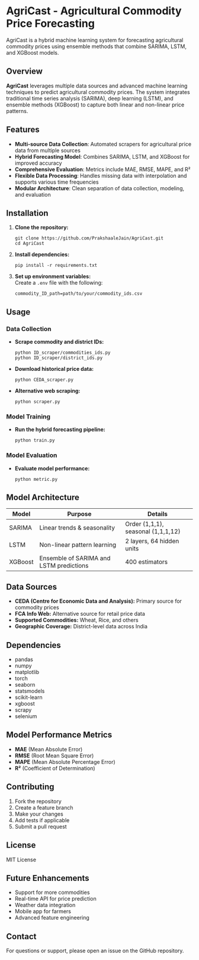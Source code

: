# AgriCast - Agricultural Commodity Price Forecasting

AgriCast is a hybrid machine learning system for forecasting agricultural commodity prices using ensemble methods that combine SARIMA, LSTM, and XGBoost models.

## Overview

**AgriCast** leverages multiple data sources and advanced machine learning techniques to predict agricultural commodity prices. The system integrates traditional time series analysis (SARIMA), deep learning (LSTM), and ensemble methods (XGBoost) to capture both linear and non-linear price patterns.

## Features

- **Multi-source Data Collection**: Automated scrapers for agricultural price data from multiple sources
- **Hybrid Forecasting Model**: Combines SARIMA, LSTM, and XGBoost for improved accuracy
- **Comprehensive Evaluation**: Metrics include MAE, RMSE, MAPE, and R²
- **Flexible Data Processing**: Handles missing data with interpolation and supports various time frequencies
- **Modular Architecture**: Clean separation of data collection, modeling, and evaluation


## Installation

1. **Clone the repository:**
    ```
    git clone https://github.com/PrakshaaleJain/AgriCast.git
    cd AgriCast
    ```

2. **Install dependencies:**
    ```
    pip install -r requirements.txt
    ```

3. **Set up environment variables:**  
   Create a `.env` file with the following:
    ```
    commodity_ID_path=path/to/your/commodity_ids.csv
    ```

## Usage

### Data Collection

- **Scrape commodity and district IDs:**
    ```
    python ID_scraper/commodities_ids.py
    python ID_scraper/district_ids.py
    ```
- **Download historical price data:**
    ```
    python CEDA_scraper.py
    ```
- **Alternative web scraping:**
    ```
    python scraper.py
    ```

### Model Training

- **Run the hybrid forecasting pipeline:**
    ```
    python train.py
    ```

### Model Evaluation

- **Evaluate model performance:**
    ```
    python metric.py
    ```

## Model Architecture

| Model    | Purpose                                 | Details                          |
|----------|-----------------------------------------|----------------------------------|
| SARIMA   | Linear trends & seasonality             | Order (1,1,1), seasonal (1,1,1,12) |
| LSTM     | Non-linear pattern learning             | 2 layers, 64 hidden units        |
| XGBoost  | Ensemble of SARIMA and LSTM predictions | 400 estimators                   |

## Data Sources

- **CEDA (Centre for Economic Data and Analysis):** Primary source for commodity prices
- **FCA Info Web:** Alternative source for retail price data
- **Supported Commodities:** Wheat, Rice, and others
- **Geographic Coverage:** District-level data across India

## Dependencies

- pandas
- numpy
- matplotlib
- torch
- seaborn
- statsmodels
- scikit-learn
- xgboost
- scrapy
- selenium

## Model Performance Metrics

- **MAE** (Mean Absolute Error)
- **RMSE** (Root Mean Square Error)
- **MAPE** (Mean Absolute Percentage Error)
- **R²** (Coefficient of Determination)

## Contributing

1. Fork the repository
2. Create a feature branch
3. Make your changes
4. Add tests if applicable
5. Submit a pull request

## License

MIT License

## Future Enhancements

- Support for more commodities
- Real-time API for price prediction
- Weather data integration
- Mobile app for farmers
- Advanced feature engineering

## Contact
For questions or support, please open an issue on the GitHub repository.

